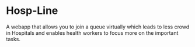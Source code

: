 # Hosp-Line
A webapp that allows you to join a queue virtually which leads to less crowd in Hospitals and enables health workers to focus more on the important tasks.
